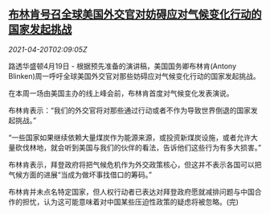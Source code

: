 <!--1618885863000-->
[布林肯号召全球美国外交官对妨碍应对气候变化行动的国家发起挑战](https://cn.reuters.com/article/us-blinken-climate-dip-0420-idCNKBS2C706J)
------

<div><i>2021-04-20T02:09:05Z</i></div><p>路透华盛顿4月19日 - 根据预先准备的演讲稿，美国国务卿布林肯(Antony Blinken)周一呼吁全球美国外交官对那些妨碍应对气候变化行动的国家发起挑战。</p><p>在本周一场由美国主办的线上峰会前，布林肯首度对气候变化发表演说。</p><p>布林肯表示：“我们的外交官将对那些通过行动或者不作为导致世界倒退的国家发起挑战。”</p><p>“一些国家如果继续依赖大量煤炭作为能源来源，或投资新煤炭设施，或者允许大量砍伐林地，就会听到美国与我们的伙伴的看法，告诉他们这些行为有多大损害。”</p><p>布林肯表示，拜登政府将把气候危机作为外交政策核心，但这并不表示各国可以把气候方面的进展“当成为做坏事找借口的筹码。”</p><p>布林肯并未点名特定国家，但人权行动者已表达对拜登政府愿就减排问题与中国合作的担忧，认为这可能意味着对中国某些压迫性政策的疑虑将被忽略。(完)</p>

